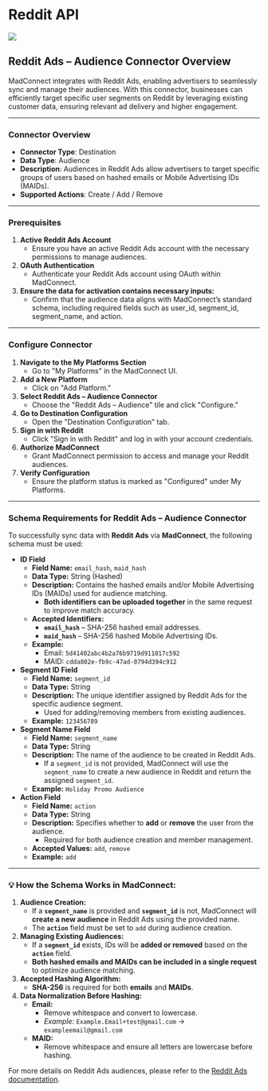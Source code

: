 # Reddit API

![](<.gitbook/assets/image (46).png>)

## **Reddit Ads – Audience Connector Overview**

MadConnect integrates with Reddit Ads, enabling advertisers to seamlessly sync and manage their audiences. With this connector, businesses can efficiently target specific user segments on Reddit by leveraging existing customer data, ensuring relevant ad delivery and higher engagement.

***

### **Connector Overview**

* **Connector Type**: Destination
* **Data Type**: Audience
* **Description**: Audiences in Reddit Ads allow advertisers to target specific groups of users based on hashed emails or Mobile Advertising IDs (MAIDs).
* **Supported Actions**: Create / Add / Remove

***

### **Prerequisites**

1. **Active Reddit Ads Account**
   * Ensure you have an active Reddit Ads account with the necessary permissions to manage audiences.
2. **OAuth Authentication**
   * Authenticate your Reddit Ads account using OAuth within MadConnect.
3. **Ensure the data for activation contains necessary inputs:**
   * Confirm that the audience data aligns with MadConnect’s standard schema, including required fields such as user\_id, segment\_id, segment\_name, and action.

***

### **Configure Connector**

1. **Navigate to the My Platforms Section**
   * Go to "My Platforms" in the MadConnect UI.
2. **Add a New Platform**
   * Click on "Add Platform."
3. **Select Reddit Ads – Audience Connector**
   * Choose the "Reddit Ads – Audience" tile and click "Configure."
4. **Go to Destination Configuration**
   * Open the "Destination Configuration" tab.
5. **Sign in with Reddit**
   * Click "Sign in with Reddit" and log in with your account credentials.
6. **Authorize MadConnect**
   * Grant MadConnect permission to access and manage your Reddit audiences.
7. **Verify Configuration**
   * Ensure the platform status is marked as "Configured" under My Platforms.

***

### **Schema Requirements for Reddit Ads – Audience Connector**

To successfully sync data with **Reddit Ads** via **MadConnect**, the following schema must be used:

* **ID Field**
  * **Field Name:** `email_hash`, `maid_hash`
  * **Data Type:** String (Hashed)
  * **Description:** Contains the hashed emails and/or Mobile Advertising IDs (MAIDs) used for audience matching.
    * **Both identifiers can be uploaded together** in the same request to improve match accuracy.
  * **Accepted Identifiers:**
    * **`email_hash`** – SHA-256 hashed email addresses.
    * **`maid_hash`** – SHA-256 hashed Mobile Advertising IDs.
  * **Example:**
    * Email: `5d41402abc4b2a76b9719d911017c592`
    * MAID: `cdda802e-fb9c-47ad-0794d394c912`
* **Segment ID Field**
  * **Field Name:** `segment_id`
  * **Data Type:** String
  * **Description:** The unique identifier assigned by Reddit Ads for the specific audience segment.
    * Used for adding/removing members from existing audiences.
  * **Example:** `123456789`
* **Segment Name Field**
  * **Field Name:** `segment_name`
  * **Data Type:** String
  * **Description:** The name of the audience to be created in Reddit Ads.
    * If a `segment_id` is not provided, MadConnect will use the `segment_name` to create a new audience in Reddit and return the assigned `segment_id`.
  * **Example:** `Holiday Promo Audience`
* **Action Field**
  * **Field Name:** `action`
  * **Data Type:** String
  * **Description:** Specifies whether to **add** or **remove** the user from the audience.
    * Required for both audience creation and member management.
  * **Accepted Values:** `add`, `remove`
  * **Example:** `add`

***

### **💡 How the Schema Works in MadConnect:**

1. **Audience Creation:**
   * If a **`segment_name`** is provided and **`segment_id`** is not, MadConnect will **create a new audience** in Reddit Ads using the provided name.
   * The **`action`** field must be set to `add` during audience creation.
2. **Managing Existing Audiences:**
   * If a **`segment_id`** exists, IDs will be **added or removed** based on the **`action`** field.
   * **Both hashed emails and MAIDs can be included in a single request** to optimize audience matching.
3. **Accepted Hashing Algorithm:**
   * **SHA-256** is required for both **emails** and **MAIDs**.
4. **Data Normalization Before Hashing:**
   * **Email:**
     * Remove whitespace and convert to lowercase.
     * _Example:_ `Example.Email+test@gmail.com` → `exampleemail@gmail.com`
   * **MAID:**
     * Remove whitespace and ensure all letters are lowercase before hashing.

For more details on Reddit Ads audiences, please refer to the [Reddit Ads documentation](https://ads-api.reddit.com/docs/v3/operations/Update%20Custom%20Audience%20Users).
